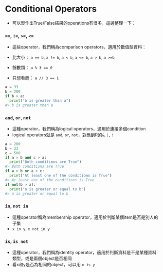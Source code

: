 # Conditional Operators    

* 可以製作出True/False結果的operations有很多，這邊整理一下：  

### `==`, `!=`, `>=`, `<=`  

* 這些operator，我們稱為comparison operators，適用於數值型資料：      

* 比大小：  `a == b`, `a != b`, `a < b`, `a <= b`, `a > b`, `a >=b`  
* 餘數類： `a % 3 == 0`  
* 只想看商： `a // 3 == 1`  


```python
a = 33
b = 200
if b > a:
  print("b is greater than a")
#> b is greater than a
```

### `and`, `or`, `not`  

* 這種operator，我們稱為logical operators，適用於連接多個condition  
* logical operators就是 `and`, `or`, `not`，對應到R的`&`, `|`, `!`  


```python
a = 200
b = 33
c = 500
if a > b and c > a:
  print("Both conditions are True")
#> Both conditions are True
if a > b or a > c:
  print("At least one of the conditions is True")
#> At least one of the conditions is True
if not(b > a):
  print("a is greater or equal to b")
#> a is greater or equal to b
```

### `in`, `not in`  

* 這種operator稱為membership operator，適用於判斷某個item是否是別人的子集  
* `x in y`, `x not in y`  

### `is`, `is not`      

* 這種operator，我們稱為identity operator，適用於判斷資料是不是某種資料類型，或是兩個object是否相同    
* 看x和y是否為相同的object，可以用 `x is y`  



